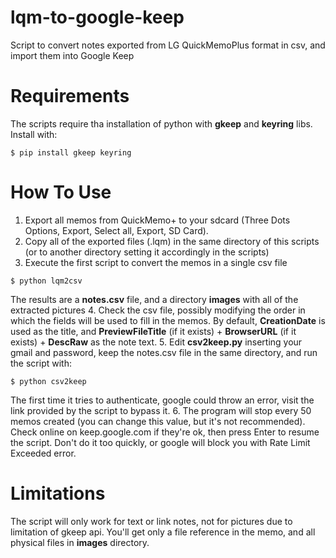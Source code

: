 # lqm-to-google-keep
Script to convert notes exported from LG QuickMemoPlus format in csv, and import them into Google Keep

# Requirements
The scripts require tha installation of python with **gkeep** and **keyring** libs. Install with:
```
$ pip install gkeep keyring
```
# How To Use #
1. Export all memos from QuickMemo+ to your sdcard (Three Dots Options, Export, Select all, Export, SD Card).
2. Copy all of the exported files (.lqm) in the same directory of this scripts (or to another directory setting it accordingly in the scripts)
3. Execute the first script to convert the memos in a single csv file
```
$ python lqm2csv
```
The results are a **notes.csv** file, and a directory **images** with all of the extracted pictures
4. Check the csv file, possibly modifying the order in which the fields will be used to fill in the memos. By default, **CreationDate** is used as the title, and **PreviewFileTitle** (if it exists) + **BrowserURL** (if it exists) + **DescRaw** as the note text.
5. Edit **csv2keep.py** inserting your gmail and password, keep the notes.csv file in the same directory, and run the script with:
```
$ python csv2keep
```
The first time it tries to authenticate, google could throw an error, visit the link provided by the script to bypass it.
6. The program will stop every 50 memos created (you can change this value, but it's not recommended). Check online on keep.google.com if they're ok, then press Enter to resume the script. Don't do it too quickly, or google will block you with Rate Limit Exceeded error.
# Limitations #
The script will only work for text or link notes, not for pictures due to limitation of gkeep api. You'll get only a file reference in the memo, and all physical files in **images** directory.
